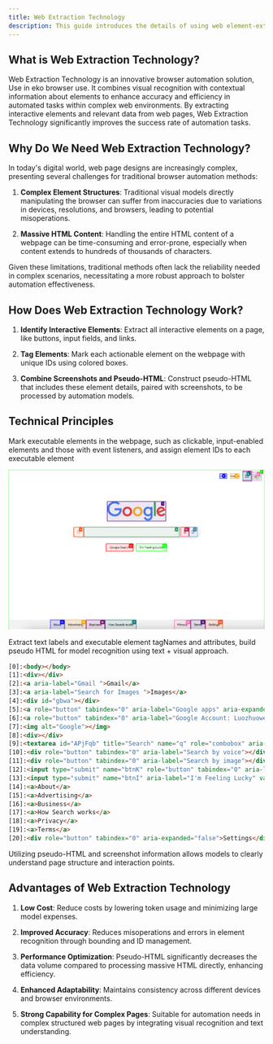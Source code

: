 ```yaml
---
title: Web Extraction Technology
description: This guide introduces the details of using web element-extraction techniques to assist visual models in performing browser automation operations.
---
```


## What is Web Extraction Technology?

Web Extraction Technology is an innovative browser automation solution, Use in eko browser use. It combines visual recognition with contextual information about elements to enhance accuracy and efficiency in automated tasks within complex web environments. By extracting interactive elements and relevant data from web pages, Web Extraction Technology significantly improves the success rate of automation tasks.

## Why Do We Need Web Extraction Technology?

In today's digital world, web page designs are increasingly complex, presenting several challenges for traditional browser automation methods:

1. **Complex Element Structures**: Traditional visual models directly manipulating the browser can suffer from inaccuracies due to variations in devices, resolutions, and browsers, leading to potential misoperations.

2. **Massive HTML Content**: Handling the entire HTML content of a webpage can be time-consuming and error-prone, especially when content extends to hundreds of thousands of characters.

Given these limitations, traditional methods often lack the reliability needed in complex scenarios, necessitating a more robust approach to bolster automation effectiveness.

## How Does Web Extraction Technology Work?

1. **Identify Interactive Elements**: Extract all interactive elements on a page, like buttons, input fields, and links.

2. **Tag Elements**: Mark each actionable element on the webpage with unique IDs using colored boxes.

3. **Combine Screenshots and Pseudo-HTML**: Construct pseudo-HTML that includes these element details, paired with screenshots, to be processed by automation models.

## Technical Principles

Mark executable elements in the webpage, such as clickable, input-enabled elements and those with event listeners, and assign element IDs to each executable element

![google](../assets/element_extraction.png)


Extract text labels and executable element tagNames and attributes, build pseudo HTML for model recognition using text + visual approach.

```html
[0]:<body></body>
[1]:<div></div>
[2]:<a aria-label="Gmail ">Gmail</a>
[3]:<a aria-label="Search for Images ">Images</a>
[4]:<div id="gbwa"></div>
[5]:<a role="button" tabindex="0" aria-label="Google apps" aria-expanded="false"></a>
[6]:<a role="button" tabindex="0" aria-label="Google Account: Luozhuowei   (zhuowei@fellou.ai)" aria-expanded="false"></a>
[7]:<img alt="Google"></img>
[8]:<div></div>
[9]:<textarea id="APjFqb" title="Search" name="q" role="combobox" aria-label="Search" aria-expanded="false"></textarea>
[10]:<div role="button" tabindex="0" aria-label="Search by voice"></div>
[11]:<div role="button" tabindex="0" aria-label="Search by image"></div>
[12]:<input type="submit" name="btnK" role="button" tabindex="0" aria-label="Google Search" value="Google Search"></input>
[13]:<input type="submit" name="btnI" aria-label="I'm Feeling Lucky" value="I'm Feeling Lucky"></input>
[14]:<a>About</a>
[15]:<a>Advertising</a>
[16]:<a>Business</a>
[17]:<a>How Search works</a>
[18]:<a>Privacy</a>
[19]:<a>Terms</a>
[20]:<div role="button" tabindex="0" aria-expanded="false">Settings</div>
```

Utilizing pseudo-HTML and screenshot information allows models to clearly understand page structure and interaction points.

## Advantages of Web Extraction Technology

1. **Low Cost**: Reduce costs by lowering token usage and minimizing large model expenses.

2. **Improved Accuracy**: Reduces misoperations and errors in element recognition through bounding and ID management.

3. **Performance Optimization**: Pseudo-HTML significantly decreases the data volume compared to processing massive HTML directly, enhancing efficiency.

4. **Enhanced Adaptability**: Maintains consistency across different devices and browser environments.

5. **Strong Capability for Complex Pages**: Suitable for automation needs in complex structured web pages by integrating visual recognition and text understanding.


